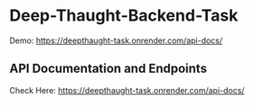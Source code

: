 # Deep-Thaught-Backend-Task

Demo: https://deepthaught-task.onrender.com/api-docs/

## API Documentation and Endpoints

Check Here: https://deepthaught-task.onrender.com/api-docs/
